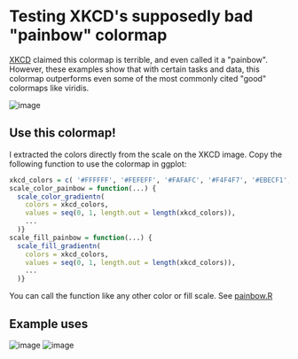 # Testing XKCD's supposedly bad "painbow" colormap 

[XKCD](https://xkcd.com/2537/) claimed this colormap is terrible, and even called it a "painbow". However, these examples show that with certain tasks and data, this colormap outperforms even some of the most commonly cited "good" colormaps like viridis.  

![image](https://imgs.xkcd.com/comics/painbow_award.png)


## Use this colormap!

I extracted the colors directly from the scale on the XKCD image. Copy the following function to use the colormap in ggplot:

```r
xkcd_colors = c( '#FFFFFF', '#FEFEFF', '#FAFAFC', '#F4F4F7', '#EBECF1', '#E4E4EC', '#DBDAE6', '#D1D1DE', '#C7C7D5', '#BBBDCB', '#AFB3C3', '#A4A7BA', '#999CB0', '#8F91A6', '#87899D', '#7E8193', '#747788', '#6A6D7C', '#626170', '#575765', '#4C4C57', '#41424B', '#37373E', '#2D2C32', '#242328', '#1B1A1E', '#131313', '#0C0C0A', '#060606', '#010102', '#000000', '#000003', '#00000C', '#000219', '#03092A', '#091239', '#111B49', '#162150', '#1C2756', '#222D5C', '#2A3463', '#333B6A', '#3A4370', '#424B77', '#4A527D', '#515A82', '#576085', '#5D6689', '#606C8B', '#60718C', '#5F758A', '#577985', '#4A7E80', '#407D7B', '#367C72', '#287C69', '#1C7C60', '#147C58', '#0C7D50', '#037D47', '#1E7941', '#247139', '#356632', '#54562B', '#714524', '#8D361D', '#AD2516', '#C91610', '#DF0F0C', '#F20605', '#FD0004', '#FE0302', '#FD0400', '#FD0200', '#FC0401', '#FC0202', '#FA0401', '#F80601', '#F80400', '#F50800', '#F30B01', '#F10A01', '#ED0F00', '#E91101', '#E71302', '#E31401', '#E01400', '#DC1900', '#D91D00', '#D41E00', '#D12001', '#CD2200', '#C52A00', '#C32A00', '#C02B01', '#B83201', '#B53301', '#AF3601', '#AA3A01', '#A63D02', '#A04002', '#9A4502', '#964702', '#914A01', '#8B4F01', '#865202', '#825503', '#7D5904', '#775C03', '#716003', '#6D6304', '#666704', '#606B06', '#5D6F07', '#587207', '#527607', '#4E7908', '#4B7C08', '#467F08', '#418309', '#3E860A', '#38890C', '#348D0C', '#2F900C', '#2E930E', '#2A960E', '#269A0E', '#239D0E', '#1FA00F', '#1CA211', '#1EA411', '#1EA712', '#1CA912', '#1BAC14', '#18AE15', '#13B015', '#0DB216', '#0EB417', '#09B715', '#14BA18', '#13BD1B', '#09C11C', '#0FC41E', '#14C721', '#13CA22', '#1CCC25', '#21CF27', '#27D129', '#2CD32A', '#31D62C', '#37D72F', '#41D932', '#47DB35', '#50DD37', '#57DF3A', '#5CE13D', '#65E23F', '#6BE341', '#76E343', '#80E547', '#85E749', '#8BE84D', '#91E950', '#98EB53', '#A1EB56', '#A7ED58', '#ABEE5B', '#B2EE5E', '#BAEE61', '#BEF064', '#C0F167', '#C5F26A', '#CAF26D', '#CFF173', '#D4F17A', '#D6F181', '#D9F186', '#DBF38B', '#DDF293', '#DEF399', '#E0F29F', '#E2F2A8', '#E3F1AF', '#E3F0B5', '#E4EFBC', '#E4EEC1', '#E5EDC8', '#E5ECCD', '#E6EBD2', '#E6EAD8', '#E7E9DD', '#E7E9E1' )
scale_color_painbow = function(...) {
  scale_color_gradientn(
    colors = xkcd_colors, 
    values = seq(0, 1, length.out = length(xkcd_colors)),
    ...
  )}
scale_fill_painbow = function(...) {
  scale_fill_gradientn(
    colors = xkcd_colors, 
    values = seq(0, 1, length.out = length(xkcd_colors)),
    ...
  )}
```

You can call the function like any other color or fill scale. See [painbow.R](painbow.R)
## Example uses

![image](https://user-images.githubusercontent.com/2257540/140485282-9ff76a49-4369-4745-984c-8b94ba00fbd8.png)
![image](https://user-images.githubusercontent.com/2257540/140485206-c738ffc1-98a1-41f2-b423-5315b6b73538.png)
